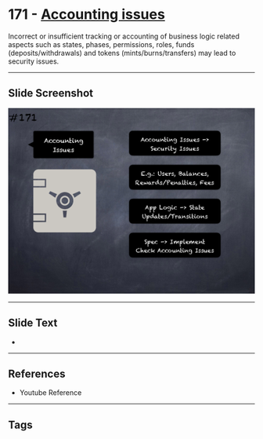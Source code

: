 # 171 - [Accounting issues](Accounting%20issues.md)
Incorrect or insufficient tracking or accounting of business logic related aspects such as states, phases, permissions, roles, funds (deposits/withdrawals) and tokens (mints/burns/transfers) may lead to security issues.
___
## Slide Screenshot
![0171.png](../../images/pitfalls_and_best_practices201/171.png)
___
## Slide Text
- 
___
## References
- Youtube Reference
___
## Tags